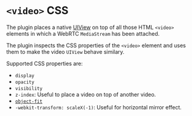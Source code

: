 # `<video>` CSS

The plugin places a native [UIView](https://developer.apple.com/library/ios/documentation/UIKit/Reference/UIView_Class/) on top of all those HTML `<video>` elements in which a WebRTC `MediaStream` has been attached.

The plugin inspects the CSS properties of the `<video>` element and uses them to make the video `UIView` behave similary.

Supported CSS properties are:

* `display`
* `opacity`
* `visibility`
* `z-index`: Useful to place a video on top of another video.
* [`object-fit`](https://developer.mozilla.org/en-US/docs/Web/CSS/object-fit)
* `-webkit-transform: scaleX(-1)`: Useful for horizontal mirror effect.
